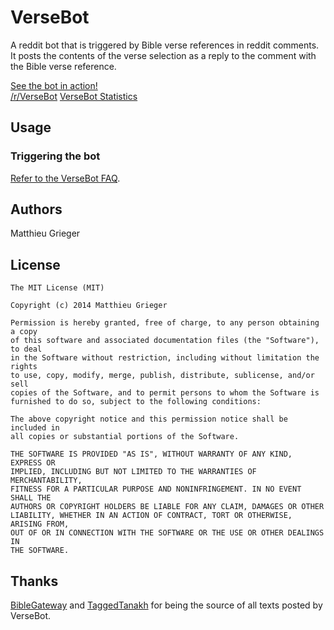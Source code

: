 # VerseBot
A reddit bot that is triggered by Bible verse references in reddit comments. It posts the contents of the verse selection as a reply to the comment with the Bible verse reference.

[See the bot in action!](http://www.reddit.com/user/VerseBot)  
[/r/VerseBot](http://www.reddit.com/r/versebot)
[VerseBot Statistics](http://matthieugrieger.com/versebot/)

## Usage
### Triggering the bot
[Refer to the VerseBot FAQ](https://github.com/matthieugrieger/versebot/blob/master/docs/VerseBot%20Info.md#faq).

## Authors
Matthieu Grieger

## License
	The MIT License (MIT)

	Copyright (c) 2014 Matthieu Grieger

	Permission is hereby granted, free of charge, to any person obtaining a copy
	of this software and associated documentation files (the "Software"), to deal
	in the Software without restriction, including without limitation the rights
	to use, copy, modify, merge, publish, distribute, sublicense, and/or sell
	copies of the Software, and to permit persons to whom the Software is
	furnished to do so, subject to the following conditions:

	The above copyright notice and this permission notice shall be included in
	all copies or substantial portions of the Software.

	THE SOFTWARE IS PROVIDED "AS IS", WITHOUT WARRANTY OF ANY KIND, EXPRESS OR
	IMPLIED, INCLUDING BUT NOT LIMITED TO THE WARRANTIES OF MERCHANTABILITY,
	FITNESS FOR A PARTICULAR PURPOSE AND NONINFRINGEMENT. IN NO EVENT SHALL THE
	AUTHORS OR COPYRIGHT HOLDERS BE LIABLE FOR ANY CLAIM, DAMAGES OR OTHER
	LIABILITY, WHETHER IN AN ACTION OF CONTRACT, TORT OR OTHERWISE, ARISING FROM,
	OUT OF OR IN CONNECTION WITH THE SOFTWARE OR THE USE OR OTHER DEALINGS IN
	THE SOFTWARE.

## Thanks
[BibleGateway](http://www.biblegateway.com) and [TaggedTanakh](http://www.taggedtanakh.org) for being the source of all texts posted by VerseBot.
